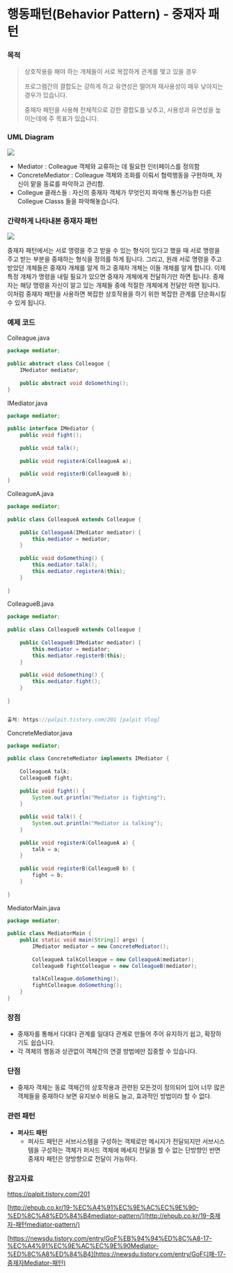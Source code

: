 # 행동패턴(Behavior Pattern) - 중재자 패턴



### 목적

>  상호작용을 해야 하는 개체들이 서로 복잡하게 관계를 맺고 있을 경우
>
>  프로그램간의 결합도는 강하게 하고 유연성은 떨어져 재사용성이 매우 낮아지는 경우가 있습니다.
>
>  중재자 패턴을 사용해 전체적으로 강한 결합도를 낮추고, 사용성과 유연성을 높이는데에 주 목표가 있습니다.



### UML Diagram

![](https://img1.daumcdn.net/thumb/R1280x0/?scode=mtistory&fname=http%3A%2F%2Fcfile10.uf.tistory.com%2Fimage%2F997F564D5C64A1631B1B26)



-  Mediator : Colleague 객체와 교류하는 데 필요한 인터페이스를 정의함
-  ConcreteMediator : Colleague 객체와 조화를 이뤄서 협력행동을 구현하며, 자신이 맡을 동료를 파악하고 관리함.
-  Collegue 클래스들 : 자신의 중재자 객체가 무엇인지 파악해 통신가능한 다른 Collegue Classs 들을 파악해놓습니다.



### 간략하게 나타내본 중재자 패턴

![](https://img1.daumcdn.net/thumb/R1280x0/?scode=mtistory&fname=http%3A%2F%2Fcfile25.uf.tistory.com%2Fimage%2F997CFC4D5C64A1631BA524)



 중재자 패턴에서는 서로 명령을 주고 받을 수 있는 형식이 있다고 했을 때 서로 명령을 주고 받는 부분을 중재하는 형식을 정의를 하게 됩니다. 그리고, 원래 서로 명령을 주고 받았던 개체들은 중재자 개체를 알게 하고 중재자 개체는 이들 개체를 알게 합니다. 이제 특정 개체가 명령을 내릴 필요가 있으면 중재자 개체에게 전달하기만 하면 됩니다. 중재자는 해당 명령을 자신이 알고 있는 개체들 중에 적절한 개체에게 전달만 하면 됩니다. 이처럼 중재자 패턴을 사용하면 복잡한 상호작용을 하기 위한 복잡한 관계를 단순화시킬 수 있게 됩니다.



### 예제 코드

Colleague.java

```java
package mediator;
 
public abstract class Colleague {
    IMediator mediator;
 
    public abstract void doSomething();
}
```



IMediator.java

```java
package mediator;
 
public interface IMediator {
    public void fight();
 
    public void talk();
 
    public void registerA(ColleagueA a);
 
    public void registerB(ColleagueB b);
}
```



ColleagueA.java

```java
package mediator;
 
public class ColleagueA extends Colleague {
 
    public ColleagueA(IMediator mediator) {
        this.mediator = mediator;
    }
 
    public void doSomething() {
        this.mediator.talk();
        this.mediator.registerA(this);
    }
 
}
```



ColleagueB.java

```java
package mediator;
 
public class ColleagueB extends Colleague {
 
    public ColleagueB(IMediator mediator) {
        this.mediator = mediator;
        this.mediator.registerB(this);
    }
    
    public void doSomething() {
        this.mediator.fight();
    }
 
}


출처: https://palpit.tistory.com/201 [palpit Vlog]
```



ConcreteMediator.java

```java
package mediator;
 
public class ConcreteMediator implements IMediator {
 
    ColleagueA talk;
    ColleagueB fight;
 
    public void fight() {
        System.out.println("Mediator is fighting");
    }
 
    public void talk() {
        System.out.println("Mediator is talking");
    }
 
    public void registerA(ColleagueA a) {
        talk = a;
    }
 
    public void registerB(ColleagueB b) {
        fight = b;
    }
 
}
```



MediatorMain.java

```java
package mediator;
 
public class MediatorMain {
    public static void main(String[] args) {
        IMediator mediator = new ConcreteMediator();
 
        ColleagueA talkColleague = new ColleagueA(mediator);
        ColleagueB fightColleague = new ColleagueB(mediator);
 
        talkColleague.doSomething();
        fightColleague.doSomething();
    }
}
```



### 장점

-  중재자를 통해서 다대다 관계를 일대다 관계로 만들어 주어 유지하기 쉽고, 확장하기도 쉽습니다.
-  각 객체의 행동과 상관없이 객체간의 연결 방법에만 집중할 수 있습니다.

### 단점

-  중재자 객체는 동료 객체간의 상호작용과 관련된 모든것이 정의되어 있어 너무 많은 객체들을 중재하다 보면 유지보수 비용도 늘고, 효과적인 방법이라 할 수 없다.



### 관련 패턴

-  **퍼사드 패턴**
   -  퍼사드 패턴은 서브시스템을 구성하는 객체로만 메시지가 전달되지만 서브시스템을 구성하는 객체가 퍼사드 객체에 메세지 전달을 할 수 없는 단방향인 반면 중재자 패턴은 양방향으로 전달이 가능하다.



### 참고자료

<https://palpit.tistory.com/201>

[http://ehpub.co.kr/19-%EC%A4%91%EC%9E%AC%EC%9E%90-%ED%8C%A8%ED%84%B4mediator-pattern/](http://ehpub.co.kr/19-중재자-패턴mediator-pattern/)

[https://newsdu.tistory.com/entry/GoF%EB%94%94%ED%8C%A8-17-%EC%A4%91%EC%9E%AC%EC%9E%90Mediator-%ED%8C%A8%ED%84%B4](https://newsdu.tistory.com/entry/GoF디패-17-중재자Mediator-패턴)
